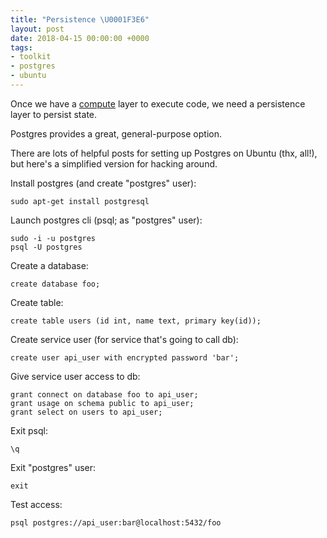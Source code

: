 ```yaml
---
title: "Persistence \U0001F3E6"
layout: post
date: 2018-04-15 00:00:00 +0000
tags:
- toolkit
- postgres
- ubuntu
---
```

Once we have a [compute](compute) layer to execute code, we need a persistence layer to persist state.

Postgres provides a great, general-purpose option.

There are lots of helpful posts for setting up Postgres on Ubuntu (thx, all!), but here's a simplified version for hacking around.

Install postgres (and create "postgres" user):

    sudo apt-get install postgresql

Launch postgres cli (psql; as "postgres" user):

	sudo -i -u postgres
    psql -U postgres

Create a database:

	create database foo;

Create table:

	create table users (id int, name text, primary key(id));

Create service user (for service that's going to call db):

	create user api_user with encrypted password 'bar';

Give service user access to db:

	grant connect on database foo to api_user;
    grant usage on schema public to api_user;
    grant select on users to api_user;

Exit psql:

	\q

Exit "postgres" user:

	exit

Test access:

	psql postgres://api_user:bar@localhost:5432/foo
